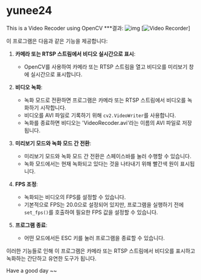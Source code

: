 # yunee24
This is a Video Recoder using OpenCV
***결과:
![img](https://github.com/yunee19/yunee24/assets/133479803/264a4b41-5053-41d5-aa90-d23aa8ca2dc0)
[![Video Recorder](https://img.youtube.com/vi/VIDEO_ID/0.jpg)]

이 프로그램은 다음과 같은 기능을 제공합니다:

1. **카메라 또는 RTSP 스트림에서 비디오 실시간으로 표시**:
   - OpenCV를 사용하여 카메라 또는 RTSP 스트림을 열고 비디오를 미리보기 창에 실시간으로 표시합니다.

2. **비디오 녹화**:
   - 녹화 모드로 전환하면 프로그램은 카메라 또는 RTSP 스트림에서 비디오를 녹화하기 시작합니다.
   - 비디오를 AVI 파일로 기록하기 위해 `cv2.VideoWriter`를 사용합니다.
   - 녹화를 종료하면 비디오는 'VideoRecoder.avi'라는 이름의 AVI 파일로 저장됩니다.

3. **미리보기 모드와 녹화 모드 간 전환**:
   - 미리보기 모드와 녹화 모드 간 전환은 스페이스바를 눌러 수행할 수 있습니다.
   - 녹화 모드에서는 현재 녹화되고 있다는 것을 나타내기 위해 빨간색 원이 표시됩니다.

4. **FPS 조정**:
   - 녹화되는 비디오의 FPS를 설정할 수 있습니다.
   - 기본적으로 FPS는 20.0으로 설정되어 있지만, 프로그램을 실행하기 전에 `set_fps()`를 호출하여 필요한 FPS 값을 설정할 수 있습니다.

5. **프로그램 종료**:
   - 어떤 모드에서든 ESC 키를 눌러 프로그램을 종료할 수 있습니다.

이러한 기능들로 인해 이 프로그램은 카메라 또는 RTSP 스트림에서 비디오를 표시하고 녹화하는 간단하고 유연한 도구가 됩니다.

Have a good day ~~
